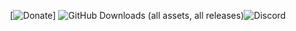 ![]()
[![Donate](https://img.shields.io/static/v1?label=enjoying%20the%20mod?%20&style=for-the-badge&message=DONATE&logo=paypal&labelColor=orange&color=darkorange)]
![GitHub Downloads (all assets, all releases)](https://img.shields.io/github/downloads/:user/:repo/total)![Discord](https://img.shields.io/discord/858390516223311922)

